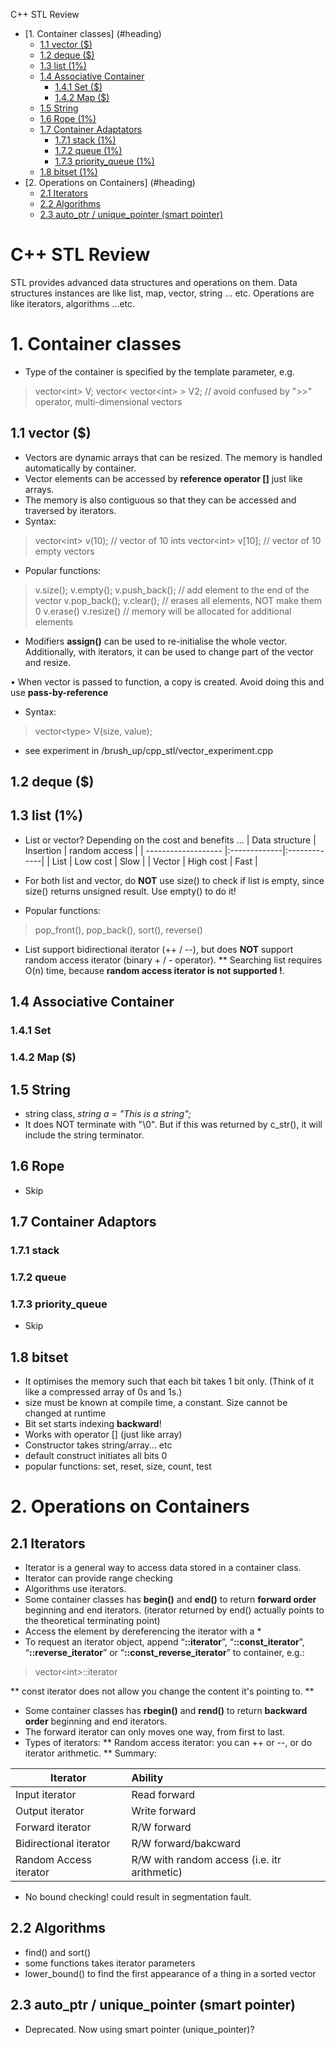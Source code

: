 C++ STL Review

- [1. Container classes] (#heading)
    * [1.1 vector ($)](#sub-heading)
    * [1.2 deque ($)](#sub-heading)
    * [1.3 list (1%)](#sub-heading)
    * [1.4 Associative Container](#sub-heading)
    	+ [1.4.1 Set ($)](#sub-sub-heading)
    	+ [1.4.2 Map ($)](#sub-sub-heading)
    * [1.5 String](#sub-heading)
    * [1.6 Rope (1%)](#sub-heading)
    * [1.7 Container Adaptators](#sub-heading)
        + [1.7.1 stack (1%)](#sub-sub-heading)
    	+ [1.7.2 queue (1%)](#sub-sub-heading)
    	+ [1.7.3 priority_queue (1%)](#sub-sub-heading)
    * [1.8 bitset (1%)](#sub-heading)
- [2. Operations on Containers] (#heading)
    * [2.1 Iterators](#sub-heading)
    * [2.2 Algorithms](#sub-heading)
    * [2.3 auto_ptr / unique_pointer (smart pointer)](#sub-heading)

**C++ STL Review**
===========================================  

STL provides advanced data structures and operations on them. Data structures instances are like list, map, vector, string ... etc. Operations are like iterators, algorithms ...etc.

<!-- toc -->

# 1. Container classes
* Type of the container is specified by the template parameter, e.g. 
> vector&lt;int> V;
> vector&lt; vector&lt;int> > V2; // avoid confused by ">>" operator, multi-dimensional vectors  

## 1.1 vector ($)
* Vectors are dynamic arrays that can be resized. The memory is handled automatically by container.
* Vector elements can be accessed by __reference operator []__ just like arrays.
* The memory is also contiguous so that they can be accessed and traversed by iterators. 
* Syntax: 
> vector&lt;int> v(10); // vector of 10 ints
> vector&lt;int> v[10]; // vector of 10 empty vectors

* Popular functions: 
> v.size(); 
> v.empty();
> v.push_back(); // add element to the end of the vector
> v.pop_back();
> v.clear(); // erases all elements, NOT make them 0
> v.erase()
> v.resize() // memory will be allocated for additional elements

* Modifiers __assign()__ can be used to re-initialise the whole vector. Additionally, with iterators, it can be used to change part of the vector and resize.

• When vector is passed to function, a copy is created. Avoid doing this and use __pass-by-reference__
* Syntax:
> vector&lt;type> V(size, value);

* see experiment in /brush_up/cpp_stl/vector_experiment.cpp

## 1.2 deque ($)


## 1.3 list (1%)
* List or vector? Depending on the cost and benefits ... 
| Data structure      | Insertion | random access | 
| ------------------- |:-------------|:-------------| 
| List       | Low cost | Slow |
| Vector     | High cost | Fast | 

* For both list and vector, do __NOT__ use size() to check if list is empty, since size() returns unsigned result. Use empty() to do it!
* Popular functions:
> pop_front(), pop_back(), sort(), reverse()
* List support bidirectional iterator (++ / --), but does __NOT__ support random access iterator (binary + / - operator). 
** Searching list requires O(n) time, because __random access iterator is not supported !__.

## 1.4 Associative Container
### 1.4.1 Set
### 1.4.2 Map ($)
## 1.5 String
* string class, *string a = \"This is a string\";*
* It does NOT terminate with "\0". But if this was returned by c_str(), it will include the string terminator.

## 1.6 Rope
* Skip

## 1.7 Container Adaptors
### 1.7.1 stack
### 1.7.2 queue
### 1.7.3 priority_queue
* Skip

## 1.8 bitset
* It optimises the memory such that each bit takes 1 bit only. (Think of it like a compressed array of 0s and 1s.)
* size must be known at compile time, a constant. Size cannot be changed at runtime
* Bit set starts indexing __backward__!
* Works with operator [] (just like array)
* Constructor takes string/array... etc
* default construct initiates all bits 0
* popular functions: set, reset, size, count, test

# 2. Operations on Containers

## 2.1 Iterators
* Iterator is a general way to access data stored in a container class. 
* Iterator can provide range checking
* Algorithms use iterators.
* Some container classes has __begin()__ and __end()__ to return __forward order__ beginning and end iterators. (iterator returned by end() actually points to the theoretical terminating point)
* Access the element by dereferencing the iterator with a *
* To request an iterator object, append “__::iterator__”, “__::const_iterator__”, “__::reverse_iterator__” or “__::const_reverse_iterator__”  to container, e.g.:
> vector&lt;int>::iterator

** const iterator does not allow you change the content it's pointing to.
** 

* Some container classes has __rbegin()__ and __rend()__ to return __backward order__ beginning and end iterators.
* The forward iterator can only moves one way, from first to last.
* Types of iterators:
	** Random access iterator: you can ++ or --, or do iterator arithmetic.
	** Summary: 

| Iterator      | Ability       | 
| ------------------- |:-------------| 
| Input iterator      | Read forward  | 
| Output iterator     | Write forward |  
| Forward iterator 	  | R/W forward   |
| Bidirectional iterator 	  | R/W forward/bakcward   | 
| Random Access iterator 	  | R/W with random access (i.e. itr arithmetic)   | 

* No bound checking! could result in segmentation fault.

## 2.2 Algorithms
* find() and sort()
* some functions takes iterator parameters
* lower_bound() to find the first appearance of a thing in a sorted vector

## 2.3 auto_ptr / unique_pointer (smart pointer)
* Deprecated. Now using smart pointer (unique_pointer)?
